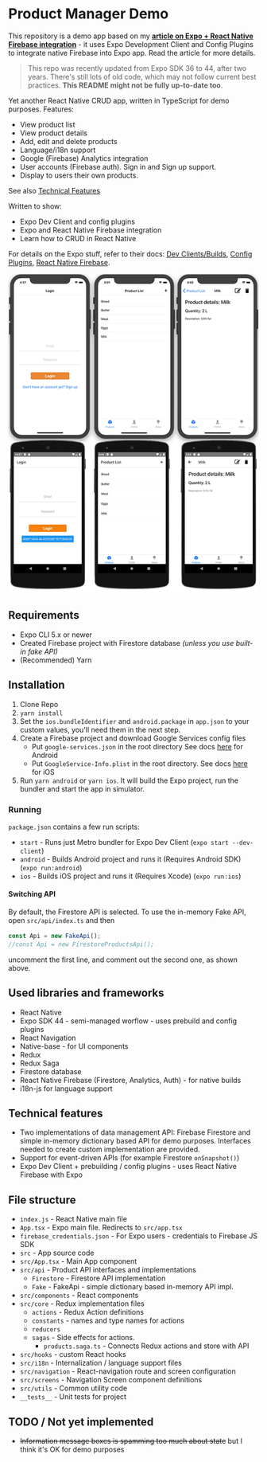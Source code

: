 # Product Manager Demo

This repository is a demo app based on my **[article on Expo + React Native Firebase integration](https://bartlomiej-klocek.medium.com/how-to-integrate-react-native-firebase-into-expo-d34712eaf64d)** - it uses Expo Development Client and Config Plugins to integrate native Firebase into Expo app. Read the article for more details.

> This repo was recently updated from Expo SDK 36 to 44, after two years. There's still lots of old code, which may not follow current best practices. **This README might not be fully up-to-date too**.

Yet another React Native CRUD app, written in
TypeScript for demo purposes. Features:

- View product list
- View product details
- Add, edit and delete products
- Language/i18n support
- Google (Firebase) Analytics integration
- User accounts (Firebase auth). Sign in and Sign up support.
- Display to users their own products.

See also [Technical Features](#technical-features)

Written to show:

- Expo Dev Client and config plugins
- Expo and React Native Firebase integration
- Learn how to CRUD in React Native

For details on the Expo stuff, refer to their docs: [Dev Clients/Builds](https://docs.expo.dev/development/introduction/), [Config Plugins](https://docs.expo.dev/guides/config-plugins/), [React Native Firebase](https://rnfirebase.io/#expo).

![Screenshot](./Screenshots/scr.png)

## Requirements

- Expo CLI 5.x or newer
- Created Firebase project with Firestore database
  _(unless you use built-in fake API)_
- (Recommended) Yarn

## Installation

1. Clone Repo
2. `yarn install`
3. Set the `ios.bundleIdentifier` and `android.package` in `app.json` to your custom values, you'll need them in the next step.
4. Create a Firebase project and download Google Services config files
   - Put `google-services.json` in the root directory
     See docs [here](https://invertase.io/oss/react-native-firebase/quick-start/android-firebase-credentials)
     for Android
   - Put `GoogleService-Info.plist` in the root directory.
     See docs [here](https://invertase.io/oss/react-native-firebase/quick-start/ios-firebase-credentials)
     for iOS
5. Run `yarn android` or `yarn ios`. It will build the Expo project, run the bundler and start the app in simulator.

### Running

`package.json` contains a few run scripts:

- `start` - Runs just Metro bundler for Expo Dev Client (`expo start --dev-client`)
- `android` - Builds Android project and runs it (Requires Android SDK) (`expo run:android`)
- `ios` - Builds iOS project and runs it (Requires Xcode) (`expo run:ios`)

#### Switching API

By default, the Firestore API is selected. To use the in-memory Fake API,
open `src/api/index.ts` and then

```typescript
const Api = new FakeApi();
//const Api = new FirestoreProductsApi();
```

uncomment the first line, and comment out the second one, as shown above.

## Used libraries and frameworks

- React Native
- Expo SDK 44 - semi-managed worflow - uses prebuild and config plugins
- React Navigation
- Native-base - for UI components
- Redux
- Redux Saga
- Firestore database
- React Native Firebase (Firestore, Analytics, Auth) - for native builds
- i18n-js for language support

## Technical features

- Two implementations of data management API: Firebase Firestore
  and simple in-memory dictionary based API for demo purposes. Interfaces
  needed to create custom implementation are provided.
- Support for event-driven APIs (for example Firestore `onSnapshot()`)
- Expo Dev Client + prebuilding / config plugins - uses React Native Firebase with Expo

## File structure

- `index.js` - React Native main file
- `App.tsx` - Expo main file. Redirects to `src/app.tsx`
- `firebase_credentials.json` - For Expo users - credentials
  to Firebase JS SDK
- `src` - App source code
- `src/App.tsx` - Main App component
- `src/api` - Product API interfaces and implementations
  - `Firestore` - Firestore API implementation
  - `Fake` - FakeApi - simple dictionary based in-memory API impl.
- `src/components` - React components
- `src/core` - Redux implementation files
  - `actions` - Redux Action definitions
  - `constants` - names and type names for actions
  - `reducers`
  - `sagas` - Side effects for actions.
    - `products.saga.ts` - Connects Redux actions and store with API
- `src/hooks` - custom React hooks
- `src/i18n` - Internalization / language support files
- `src/navigation` - React-navigation route and screen configuration
- `src/screens` - Navigation Screen component definitions
- `src/utils` - Common utility code
- `__tests__` - Unit tests for project

## TODO / Not yet implemented

- ~~Information message boxes is spamming too much about state~~
  but I think it's OK for demo purposes
